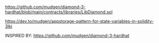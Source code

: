 https://github.com/mudgen/diamond-3-hardhat/blob/main/contracts/libraries/LibDiamond.sol

https://dev.to/mudgen/appstorage-pattern-for-state-variables-in-solidity-3lki


INSPIRED BY: https://github.com/mudgen/diamond-3-hardhat

